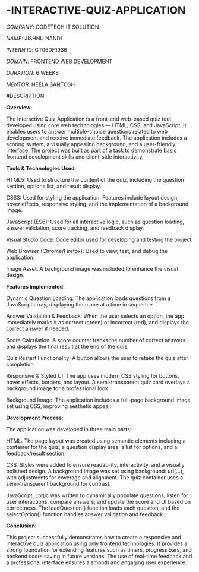 # -INTERACTIVE-QUIZ-APPLICATION
*COMPANY*: CODETECH IT SOLUTION

*NAME*: JISHNU NANDI

*INTERN ID*: CT06DF1936

*DOMAIN*: FRONTEND WEB DEVELOPMENT

*DURATION*: 6 WEEKS

*MENTOR*: NEELA SANTOSH


#DESCRIPTION

**Overview**:

The Interactive Quiz Application is a front-end web-based quiz tool developed using core web technologies — HTML, CSS, and JavaScript. It enables users to answer multiple-choice questions related to web development and receive immediate feedback. The application includes a scoring system, a visually appealing background, and a user-friendly interface. The project was built as part of a task to demonstrate basic frontend development skills and client-side interactivity.

**Tools & Technologies Used**:

HTML5: Used to structure the content of the quiz, including the question section, options list, and result display.

CSS3: Used for styling the application. Features include layout design, hover effects, responsive styling, and the implementation of a background image.

JavaScript (ES6): Used for all interactive logic, such as question loading, answer validation, score tracking, and feedback display.

Visual Studio Code: Code editor used for developing and testing the project.

Web Browser (Chrome/Firefox): Used to view, test, and debug the application.

Image Asset: A background image was included to enhance the visual design.

**Features Implemented**:

Dynamic Question Loading: The application loads questions from a JavaScript array, displaying them one at a time in sequence.

Answer Validation & Feedback: When the user selects an option, the app immediately marks it as correct (green) or incorrect (red), and displays the correct answer if needed.

Score Calculation: A score counter tracks the number of correct answers and displays the final result at the end of the quiz.

Quiz Restart Functionality: A button allows the user to retake the quiz after completion.

Responsive & Styled UI: The app uses modern CSS styling for buttons, hover effects, borders, and layout. A semi-transparent quiz card overlays a background image for a professional look.

Background Image: The application includes a full-page background image set using CSS, improving aesthetic appeal.

**Development Process**:

The application was developed in three main parts:

HTML: The page layout was created using semantic elements including a container for the quiz, a question display area, a list for options, and a feedback/result section.

CSS: Styles were added to ensure readability, interactivity, and a visually polished design. A background image was set using background: url(...), with adjustments for coverage and alignment. The quiz container uses a semi-transparent background for contrast.

JavaScript: Logic was written to dynamically populate questions, listen for user interactions, compare answers, and update the score and UI based on correctness. The loadQuestion() function loads each question, and the selectOption() function handles answer validation and feedback.

**Conclusion**:

This project successfully demonstrates how to create a responsive and interactive quiz application using only frontend technologies. It provides a strong foundation for extending features such as timers, progress bars, and backend score saving in future versions. The use of real-time feedback and a professional interface ensures a smooth and engaging user experience.
